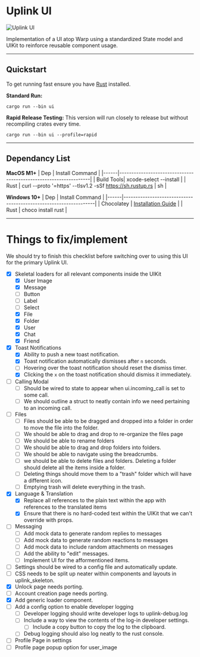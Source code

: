 # Uplink UI

![Uplink UI](https://i.imgur.com/X4AGeLz.png)

Implementation of a UI atop Warp using a standardized State model and UIKit to reinforce reusable component usage.

---

## Quickstart

To get running fast ensure you have [Rust](https://www.rust-lang.org/tools/install) installed.


**Standard Run:**
```
cargo run --bin ui
```

**Rapid Release Testing:**
This version will run closely to release but without recompiling crates every time.
```
cargo run --bin ui --profile=rapid
```

---


## Dependancy List

**MacOS M1+**
| Dep  | Install Command                                                  |
|------|------------------------------------------------------------------|
| Build Tools| xcode-select --install |
| Rust | curl --proto  '=https' --tlsv1.2 -sSf https://sh.rustup.rs \| sh |

**Windows 10+**
| Dep  | Install Command                                                  |
|------|------------------------------------------------------------------|
| Chocolatey | [Installation Guide](https://chocolatey.org/install) |
| Rust | choco install rust |


---

# Things to fix/implement

We should try to finish this checklist before switching over to using this UI for the primary Uplink UI.

- [x] Skeletal loaders for all relevant components inside the UIKit
  - [x] User Image
  - [x] Message
  - [ ] Button
  - [ ] Label
  - [ ] Select
  - [x] File
  - [x] Folder
  - [x] User
  - [x] Chat
  - [x] Friend
- [x] Toast Notifications
  - [x] Ability to push a new toast notification.
  - [x] Toast notification automatically dismisses after `n` seconds.
  - [ ] Hovering over the toast notification should reset the dismiss timer.
  - [x] Clicking the `x` on the toast notification should dismiss it immediately.
- [ ] Calling Modal
  - [ ] Should be wired to state to appear when ui.incoming_call is set to some call.
  - [ ] We should outline a struct to neatly contain info we need pertaining to an incoming call.
- [ ] Files
  - [ ] Files should be able to be dragged and dropped into a folder in order to move the file into the folder.
  - [ ] We should be able to drag and drop to re-organize the files page
  - [ ] We should be able to rename folders
  - [ ] We should be able to drag and drop folders into folders.
  - [ ] We should be able to navigate using the breadcrumbs.
  - [ ] we should be able to delete files and folders. Deleting a folder should delete all the items inside a folder.
  - [ ] Deleting things should move them to a "trash" folder which will have a different icon. 
  - [ ] Emptying trash will delete everything in the trash.
- [x] Language & Translation
  - [x] Replace all references to the plain text within the app with references to the translated items
  - [x] Ensure that there is no hard-coded text within the UIKit that we can't override with props. 
- [ ] Messaging
  - [ ] Add mock data to generate random replies to messages
  - [ ] Add mock data to generate random reactions to messages 
  - [ ] Add mock data to include random attachments on messages
  - [ ] Add the ability to "edit" messages.
  - [ ] Implement UI for the afformentioned items.
- [ ] Settings should be wired to a config file and automatically update.
- [ ] CSS needs to be split up neater within components and layouts in uplink_skeleton.
- [x] Unlock page needs porting.
- [ ] Account creation page needs porting.
- [x] Add generic loader component.
- [ ] Add a config option to enable developer logging
  - [ ] Developer logging should write developer logs to uplink-debug.log
  - [ ] Include a way to view the contents of the log-in developer settings.
    - [ ] Include a copy button to copy the log to the clipboard.
  - [ ] Debug logging should also log neatly to the rust console.
- [ ] Profile Page in settings
- [ ] Profile page popup option for user_image 
